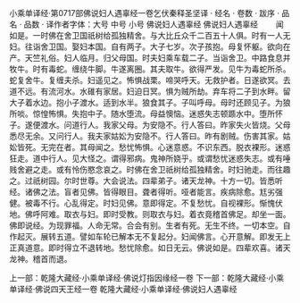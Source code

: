 小乘单译经·第0717部佛说妇人遇辜经一卷乞伏秦释圣坚译
· 经名 · 卷数 · 跋序
· 品名 · 品数 · 译作者字体：大号 中号 小号
佛说妇人遇辜经
佛说妇人遇辜经
　　闻如是。一时佛在舍卫国祇树给孤独精舍。与大比丘众千二百五十人俱。时有一人无妇。往诣舍卫国。娶妇本国。自有两子。大子七岁。次子孩抱。母复怀躯。欲向在产。天竺礼俗。妇人临月。归父母国。时夫妇乘车载二子。当诣舍卫。中路食息并牧牛。时有毒蛇。缠绕牛脚。牛遂离圈。其夫取牛。欲得严发。见牛为毒蛇所杀。蛇复舍牛。复缠夫杀。妇遥见之。怖惧战栗。啼哭呼天。无救护者。日遂欲冥。去道不远。有流河水。水碓有家居。妇迫日冥。惧为贼所劫。弃车将二子到水畔。留大子着水边。抱小子渡水。适到水半。狼食其子。子叫呼母。母时还顾见子。为狼所啖。惊惶怖惧。失抱中子。随水堕流。母益懊恼。迷惑失志顿踬水中。堕所怀子。遂便渡水。问道行人。我家父母。为安隐不。行人答曰。昨家失火皆烧。父母悉尽无余。又问行人。我夫家姑妐为安隐不。行人答曰。昨有剧贼。伤害其家。姑妐皆死。无完在者。其母闻之。愁忧怖惧。心迷意惑。不识东西。脱衣裸形。迷惑狂走。道中行人。见大怪之。谓得邪病。鬼神所娆乎。或谓愁忧迷惑失志。或有唾贱舍避之走。或有怜伤愍念哀之。时佛在舍卫祇树给孤独精舍。时妇驰走。而往趣之。过祇树园。尔时世尊。大会说法。四辈弟子。诸天龙神。十方一切。皆悉听经。诸佛之法。盲者见佛。皆得眼目。聋者得听。哑者能言。疾病除愈。尪劣强健。被毒不行。心乱得定。时妇见佛。意即得定。不复愁忧。自视裸形。惭愧伏地。佛呼阿难。取衣与妇。即时受教。则取衣与妇。着衣竟稽首佛足。却坐一面。佛即说经。为现罪福。人命无常。合会有别。生者有死。无生不终。一切本空。自作起灭。展转五道。譬如车轮已解本无不复起分。妇闻佛言。心开意解。即发无上正真道意。即时得立不退转地。愁忧除愈。如日无云。佛说如是。四辈欢喜。诸天龙神。稽首而退。

上一部：乾隆大藏经·小乘单译经·佛说灯指因缘经一卷
下一部：乾隆大藏经·小乘单译经·佛说四天王经一卷
乾隆大藏经·小乘单译经·佛说妇人遇辜经